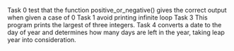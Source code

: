 Task 0 test that the function positive_or_negative() gives the correct output when given a case of 0
Task 1 avoid printing infinite loop
Task 3 This program prints the largest of three integers.
Task 4 converts a date to the day of year and determines how many days are left in the year, taking leap year into consideration.
